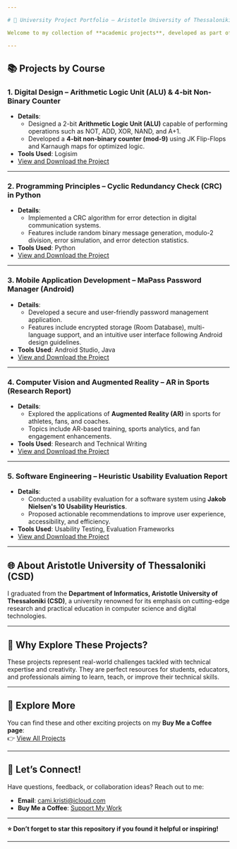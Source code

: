```yaml
---

# 🌟 University Project Portfolio – Aristotle University of Thessaloniki (CSD)  

Welcome to my collection of **academic projects**, developed as part of my coursework during my studies in **Computer Science** at the **Department of Informatics, Aristotle University of Thessaloniki (CSD)**. These projects showcase practical problem-solving, programming expertise, and innovative design across a variety of domains.

---
```


## 📚 Projects by Course  

### 1. **Digital Design – Arithmetic Logic Unit (ALU) & 4-bit Non-Binary Counter**  
   - **Details**:  
     - Designed a 2-bit **Arithmetic Logic Unit (ALU)** capable of performing operations such as NOT, ADD, XOR, NAND, and A+1.  
     - Developed a **4-bit non-binary counter (mod-9)** using JK Flip-Flops and Karnaugh maps for optimized logic.  
   - **Tools Used**: Logisim  
   - [View and Download the Project](https://buymeacoffee.com/tsamichrisj/e/334745)  

---

### 2. **Programming Principles – Cyclic Redundancy Check (CRC) in Python**  
   - **Details**:  
     - Implemented a CRC algorithm for error detection in digital communication systems.  
     - Features include random binary message generation, modulo-2 division, error simulation, and error detection statistics.  
   - **Tools Used**: Python  
   - [View and Download the Project](https://buymeacoffee.com/tsamichrisj/e/334741)  

---

### 3. **Mobile Application Development – MaPass Password Manager (Android)**  
   - **Details**:  
     - Developed a secure and user-friendly password management application.  
     - Features include encrypted storage (Room Database), multi-language support, and an intuitive user interface following Android design guidelines.  
   - **Tools Used**: Android Studio, Java  
   - [View and Download the Project](https://buymeacoffee.com/tsamichrisj/e/334735)  

---

### 4. **Computer Vision and Augmented Reality – AR in Sports (Research Report)**  
   - **Details**:  
     - Explored the applications of **Augmented Reality (AR)** in sports for athletes, fans, and coaches.  
     - Topics include AR-based training, sports analytics, and fan engagement enhancements.  
   - **Tools Used**: Research and Technical Writing  
   - [View and Download the Project](https://buymeacoffee.com/tsamichrisj/e/334537)  

---

### 5. **Software Engineering – Heuristic Usability Evaluation Report**  
   - **Details**:  
     - Conducted a usability evaluation for a software system using **Jakob Nielsen's 10 Usability Heuristics**.  
     - Proposed actionable recommendations to improve user experience, accessibility, and efficiency.  
   - **Tools Used**: Usability Testing, Evaluation Frameworks  
   - [View and Download the Project](https://buymeacoffee.com/tsamichrisj/e/334533)  

---

## 🌐 About Aristotle University of Thessaloniki (CSD)  
I graduated from the **Department of Informatics, Aristotle University of Thessaloniki (CSD)**, a university renowned for its emphasis on cutting-edge research and practical education in computer science and digital technologies.  

---

## 📢 Why Explore These Projects?  
These projects represent real-world challenges tackled with technical expertise and creativity. They are perfect resources for students, educators, and professionals aiming to learn, teach, or improve their technical skills.

---

## 🔗 Explore More  
You can find these and other exciting projects on my **Buy Me a Coffee page**:  
👉 [View All Projects](https://buymeacoffee.com/tsamichrisj/extras)  

---

## 📩 Let’s Connect!  
Have questions, feedback, or collaboration ideas? Reach out to me:  
- **Email**: [cami.kristi@icloud.com](mailto:cami.kristi@icloud.com)  
- **Buy Me a Coffee**: [Support My Work](https://buymeacoffee.com/tsamichrisj)  

---

**⭐ Don’t forget to star this repository if you found it helpful or inspiring!**

--- 
